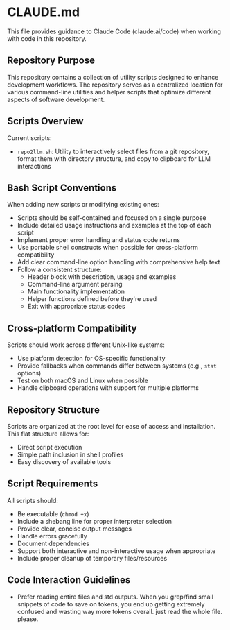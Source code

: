 # CLAUDE.md

This file provides guidance to Claude Code (claude.ai/code) when working with code in this repository.

## Repository Purpose

This repository contains a collection of utility scripts designed to enhance development workflows. The repository serves as a centralized location for various command-line utilities and helper scripts that optimize different aspects of software development.

## Scripts Overview

Current scripts:

- `repo2llm.sh`: Utility to interactively select files from a git repository, format them with directory structure, and copy to clipboard for LLM interactions

## Bash Script Conventions

When adding new scripts or modifying existing ones:

- Scripts should be self-contained and focused on a single purpose
- Include detailed usage instructions and examples at the top of each script
- Implement proper error handling and status code returns
- Use portable shell constructs when possible for cross-platform compatibility
- Add clear command-line option handling with comprehensive help text
- Follow a consistent structure:
  - Header block with description, usage and examples
  - Command-line argument parsing
  - Main functionality implementation
  - Helper functions defined before they're used
  - Exit with appropriate status codes

## Cross-platform Compatibility

Scripts should work across different Unix-like systems:

- Use platform detection for OS-specific functionality
- Provide fallbacks when commands differ between systems (e.g., `stat` options)
- Test on both macOS and Linux when possible
- Handle clipboard operations with support for multiple platforms

## Repository Structure

Scripts are organized at the root level for ease of access and installation. This flat structure allows for:

- Direct script execution
- Simple path inclusion in shell profiles
- Easy discovery of available tools

## Script Requirements

All scripts should:

- Be executable (`chmod +x`)
- Include a shebang line for proper interpreter selection
- Provide clear, concise output messages
- Handle errors gracefully
- Document dependencies
- Support both interactive and non-interactive usage when appropriate
- Include proper cleanup of temporary files/resources

## Code Interaction Guidelines

- Prefer reading entire files and std outputs. When you grep/find small snippets of code to save on tokens, you end up getting extremely confused and wasting way more tokens overall. just read the whole file. please.
